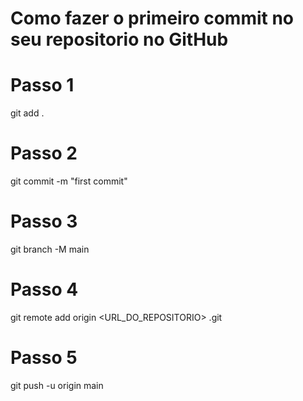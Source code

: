 # Como fazer o primeiro commit no seu repositorio no GitHub

# Passo 1
git add .

# Passo 2
git commit -m "first commit"

# Passo 3
git branch -M main

# Passo 4 
git remote add origin <URL_DO_REPOSITORIO> .git

# Passo 5
git push -u origin main